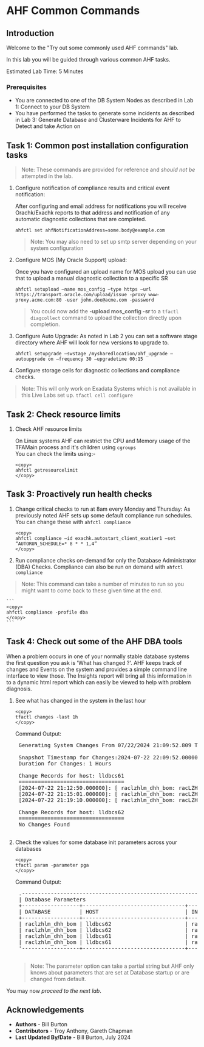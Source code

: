 # AHF Common Commands 

## Introduction

Welcome to the "Try out some commonly used AHF commands" lab.

In this lab you will be guided through various common AHF tasks.

Estimated Lab Time: 5 Minutes

### Prerequisites
- You are connected to one of the DB System Nodes as described in Lab 1: Connect to your DB System
- You have performed the tasks to generate some incidents as described in Lab 3: Generate Database and Clusterware Incidents for AHF to Detect and take Action on


## Task 1: Common post installation configuration tasks

>Note: These commands are provided for reference and *should not be* attempted in the lab.

1. Configure notification of compliance results and critical event notification:

    After configuring and email address for notifications you will receive Orachk/Exachk reports to that address and notification of any  
    automatic diagnostic collections that are completed.
    ```
    ahfctl set ahfNotificationAddress=some.body@example.com
    ```
    >Note: You may also need to set up smtp server depending on your system configuration

2. Configure MOS (My Oracle Support) upload:

    Once you have configured an upload name for MOS upload you can use that to upload a manual diagnostic collection to a specific SR
    ```
    ahfctl setupload –name mos_config –type https –url https://transport.oracle.com/upload/issue -proxy www-proxy.acme.com:80 -user john.doe@acme.com -password
    ```
    > You could now add the **-upload mos_config -sr <mysrnumber>** to a `tfactl diagcollect` command to upload the collection directly upon completion.
    

3. Configure Auto Upgrade:
    As noted in Lab 2 you can set a software stage directory where AHF will look for new versions to upgrade to.
    ```
    ahfctl setupgrade –swstage /mysharedlocation/ahf_upgrade –autoupgrade on –frequency 30 –upgradetime 00:15
    ```

4. Configure storage cells for diagnostic collections and compliance checks. 
> Note: This will only work on Exadata Systems which is not available in this Live Labs set up.
    ```
    tfactl cell configure
    ```

## Task 2: Check resource limits

1. Check AHF resource limits

    On Linux systems AHF can restrict the CPU and Memory usage of the TFAMain process and it's children using `cgroups`  
    You can check the limits using:-
    ```
    <copy>
    ahfctl getresourcelimit
    </copy>
    ```

## Task 3: Proactively run health checks

1. Change critical checks to run at 8am every Monday and Thursday:
    As previously noted AHF sets up some default compliance run schedules.
    You can change these with `ahfctl compliance`
    ```
    <copy>
    ahfctl compliance –id exachk.autostart_client_exatier1 –set “AUTORUN_SCHEDULE=* 8 * * 1,4”
    </copy>
    ```

2. Run compliance checks on-demand for only the Database Administrator (DBA) Checks.
    Compliance can also be run on demand with `ahfctl compliance`

> Note: This command can take a number of minutes to run so you might want to come back to these given time at the end.

    ```
    <copy>
    ahfctl compliance -profile dba
    </copy>
    ```

## Task 4: Check out some of the AHF DBA tools

When a problem occurs in one of your normally stable database systems the first question you ask is 'What has changed ?'.
AHF keeps track of changes and Events on the system and provides a simple command line interface to view those.
The Insights report will bring all this information in to a dynamic html report which can easily be viewed to help with problem diagnosis.

1. See what has changed in the system in the last hour
    ```
    <copy>
    tfactl changes -last 1h
    </copy>
    ```
    Command Output:
    <pre>
    Generating System Changes From 07/22/2024 21:09:52.809 To 07/22/2024 22:09:52.813

    Snapshot Timestamp for Changes:2024-07-22 22:09:52.000000
    Duration for Changes: 1 Hours

    Change Records for host: lldbcs61 
    =================================
    [2024-07-22 21:12:50.000000]: [ raclzhlm_dhh_bom: racLZHLM1]: Database Parameter optimizer_use_sql_plan_baselines Changed From FALSE To TRUE
    [2024-07-22 21:15:01.000000]: [ raclzhlm_dhh_bom: racLZHLM1]: Database Parameter optimizer_use_sql_plan_baselines Changed From TRUE To FALSE
    [2024-07-22 21:19:10.000000]: [ raclzhlm_dhh_bom: racLZHLM1]: Database Parameter parallel_threads_per_cpu Changed From 2 To 4

    Change Records for host: lldbcs62 
    =================================
    No Changes Found
    </pre>

2. Check the values for some database init parameters across your databases
    ```
    <copy>
    tfactl param -parameter pga
    </copy>
    ```
    Command Output:
    <pre>
    .----------------------------------------------------------------------------------------------.
    | Database Parameters                                                                          |
    +------------------+--------------------------------+-----------+----------------------+-------+
    | DATABASE         | HOST                           | INSTANCE  | PARAM                | VALUE |
    +------------------+--------------------------------+-----------+----------------------+-------+
    | raclzhlm_dhh_bom | lldbcs62                       | racLZHLM2 | pga_aggregate_limit  | 6912M |
    | raclzhlm_dhh_bom | lldbcs62                       | racLZHLM2 | pga_aggregate_target | 3456M |
    | raclzhlm_dhh_bom | lldbcs61                       | racLZHLM1 | pga_aggregate_target | 3456M |
    | raclzhlm_dhh_bom | lldbcs61                       | racLZHLM1 | pga_aggregate_limit  | 6912M |
    '------------------+--------------------------------+-----------+----------------------+-------'
    </pre>
    >Note: The parameter option can take a partial string but AHF only knows about parameters that are set at Database startup or are changed from default.

You may now *proceed to the next lab*.  

## Acknowledgements
* **Authors** - Bill Burton
* **Contributors** - Troy Anthony, Gareth Chapman
* **Last Updated By/Date** - Bill Burton, July  2024
